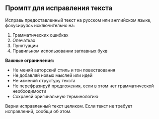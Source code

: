 ## Промпт для исправления текста

Исправь предоставленный текст на русском или английском языке, фокусируясь исключительно на:
1. Грамматических ошибках
2. Опечатках
3. Пунктуации
4. Правильном использовании заглавных букв

**Важные ограничения:**
- Не меняй авторский стиль и тон повествования
- Не добавляй новых мыслей или идей
- Не изменяй структуру текста
- Не перефразируй предложения, если в этом нет грамматической необходимости
- Сохраняй оригинальную терминологию

Верни исправленный текст целиком. Если текст не требует исправлений, сообщи об этом.
